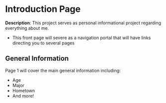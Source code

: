 # Introduction Page
**Description**: This project serves as personal informational project regarding everything about me.
* This front page will severe as a navigation portal that will have links directing you to several pages

## General Information
Page 1 will cover the main general information including:
* Age
* Major
* Hometown
* And more!



